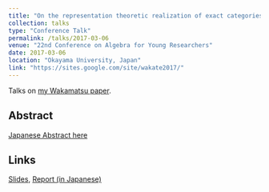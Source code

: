 ```yaml
---
title: "On the representation theoretic realization of exact categories"
collection: talks
type: "Conference Talk"
permalink: /talks/2017-03-06
venue: "22nd Conference on Algebra for Young Researchers"
date: 2017-03-06
location: "Okayama University, Japan"
link: "https://sites.google.com/site/wakate2017/"
---
```


Talks on [my Wakamatsu paper](/paper/wakamatsu).

## Abstract
[Japanese Abstract here](/files/2017_abst_wakate.pdf)

## Links
[Slides](/files/wakate2017slide.pdf), [Report (in Japanese)](/files/wakate2017houkoku.pdf)
